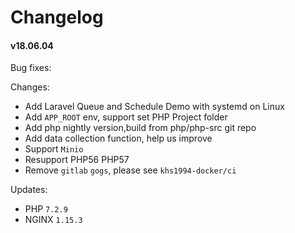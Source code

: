 Changelog
==============

#### v18.06.04

Bug fixes:

Changes:

* Add Laravel Queue and Schedule Demo with systemd on Linux
* Add `APP_ROOT` env, support set PHP Project folder
* Add php nightly version,build from php/php-src git repo
* Add data collection function, help us improve
* Support `Minio`
* Resupport PHP56 PHP57
* Remove `gitlab` `gogs`, please see `khs1994-docker/ci`

Updates:

* PHP `7.2.9`
* NGINX `1.15.3`
